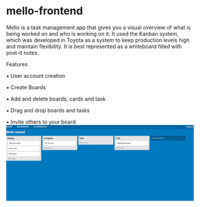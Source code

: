 # mello-frontend

Mello is a task management app that gives you a visual overview of what is being worked on and who is working on it. It used the Kanban system, which was developed in Toyota as a system to keep production levels high and maintain flexibility. It is best represented as a whiteboard filled with post-it notes.

Features

▪︎ User account creation

▪︎ Create Boards

▪︎ Add and delete boards, cards and task

▪︎ Drag and drop boards and tasks

▪︎ Invite others to your board
<br />
<img src='/mello.png' alt="front-page">
